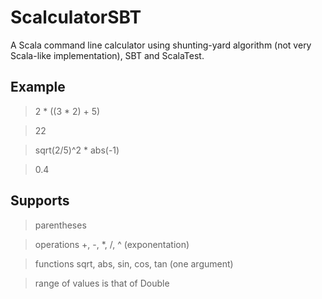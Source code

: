 # ScalculatorSBT
A Scala command line calculator using shunting-yard algorithm (not very Scala-like implementation), SBT and ScalaTest. 

## Example
>2 * ((3 * 2) + 5)

>22

>sqrt(2/5)^2 * abs(-1)

>0.4

## Supports
>parentheses

>operations +, -, *, /, ^ (exponentation)

>functions sqrt, abs, sin, cos, tan (one argument)

>range of values is that of Double
